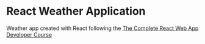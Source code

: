 # React Weather Application
Weather app created with React following the [The Complete React Web App Developer Course](https://www.udemy.com/the-complete-react-web-app-developer-course/)
